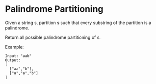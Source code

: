 # Palindrome Partitioning

Given a string s, partition s such that every substring of the partition is a palindrome.

Return all possible palindrome partitioning of s.

Example:
```
Input: "aab"
Output:
[
  ["aa","b"],
  ["a","a","b"]
]
```

